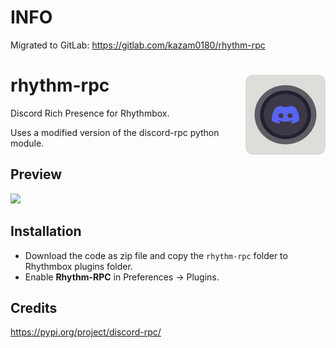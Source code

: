 # INFO
Migrated to GitLab:
https://gitlab.com/kazam0180/rhythm-rpc

# rhythm-rpc <img src=rhythm-rpc/icon.png align=right width=128 height=128/>
Discord Rich Presence for Rhythmbox.

Uses a modified version of the discord-rpc python module.

## Preview

<img src=preview.gif/>

## Installation

- Download the code as zip file and copy the `rhythm-rpc` folder to Rhythmbox plugins folder.
- Enable **Rhythm-RPC** in Preferences -> Plugins.

## Credits

https://pypi.org/project/discord-rpc/
